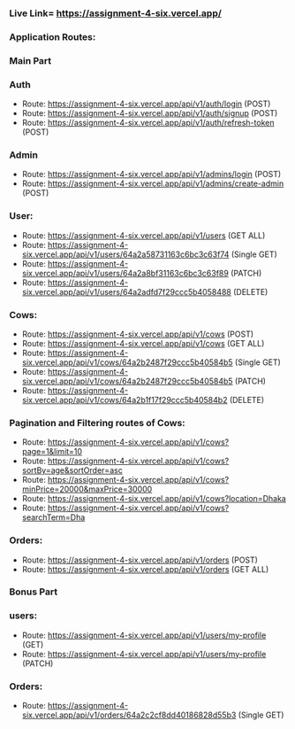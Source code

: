 ### Live Link= https://assignment-4-six.vercel.app/

### Application Routes:

### Main Part

### Auth

- Route: https://assignment-4-six.vercel.app/api/v1/auth/login (POST)
- Route: https://assignment-4-six.vercel.app/api/v1/auth/signup (POST)
- Route: https://assignment-4-six.vercel.app/api/v1/auth/refresh-token (POST)

### Admin

- Route: https://assignment-4-six.vercel.app/api/v1/admins/login (POST)
- Route: https://assignment-4-six.vercel.app/api/v1/admins/create-admin (POST)

### User:

- Route: https://assignment-4-six.vercel.app/api/v1/users (GET ALL)
- Route: https://assignment-4-six.vercel.app/api/v1/users/64a2a58731163c6bc3c63f74 (Single GET)
- Route: https://assignment-4-six.vercel.app/api/v1/users/64a2a8bf31163c6bc3c63f89 (PATCH)
- Route: https://assignment-4-six.vercel.app/api/v1/users/64a2adfd7f29ccc5b4058488 (DELETE)

### Cows:

- Route: https://assignment-4-six.vercel.app/api/v1/cows (POST)
- Route: https://assignment-4-six.vercel.app/api/v1/cows (GET ALL)
- Route: https://assignment-4-six.vercel.app/api/v1/cows/64a2b2487f29ccc5b40584b5 (Single GET)
- Route: https://assignment-4-six.vercel.app/api/v1/cows/64a2b2487f29ccc5b40584b5 (PATCH)
- Route: https://assignment-4-six.vercel.app/api/v1/cows/64a2b1f17f29ccc5b40584b2 (DELETE)

### Pagination and Filtering routes of Cows:

- Route: https://assignment-4-six.vercel.app/api/v1/cows?page=1&limit=10
- Route: https://assignment-4-six.vercel.app/api/v1/cows?sortBy=age&sortOrder=asc
- Route: https://assignment-4-six.vercel.app/api/v1/cows?minPrice=20000&maxPrice=30000
- Route: https://assignment-4-six.vercel.app/api/v1/cows?location=Dhaka
- Route: https://assignment-4-six.vercel.app/api/v1/cows?searchTerm=Dha

### Orders:

- Route: https://assignment-4-six.vercel.app/api/v1/orders (POST)
- Route: https://assignment-4-six.vercel.app/api/v1/orders (GET ALL)

### Bonus Part

### users:

- Route: https://assignment-4-six.vercel.app/api/v1/users/my-profile (GET)
- Route: https://assignment-4-six.vercel.app/api/v1/users/my-profile (PATCH)

### Orders:

- Route: https://assignment-4-six.vercel.app/api/v1/orders/64a2c2cf8dd40186828d55b3 (Single GET)
